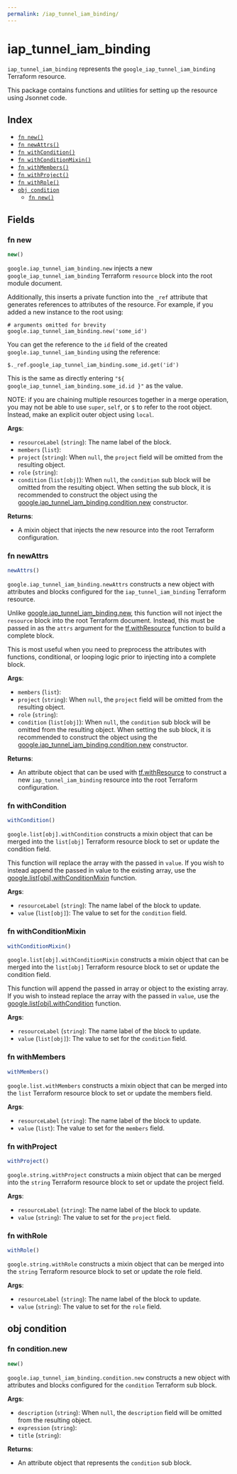 ```yaml
---
permalink: /iap_tunnel_iam_binding/
---
```


# iap_tunnel_iam_binding

`iap_tunnel_iam_binding` represents the `google_iap_tunnel_iam_binding` Terraform resource.



This package contains functions and utilities for setting up the resource using Jsonnet code.


## Index

* [`fn new()`](#fn-new)
* [`fn newAttrs()`](#fn-newattrs)
* [`fn withCondition()`](#fn-withcondition)
* [`fn withConditionMixin()`](#fn-withconditionmixin)
* [`fn withMembers()`](#fn-withmembers)
* [`fn withProject()`](#fn-withproject)
* [`fn withRole()`](#fn-withrole)
* [`obj condition`](#obj-condition)
  * [`fn new()`](#fn-conditionnew)

## Fields

### fn new

```ts
new()
```


`google.iap_tunnel_iam_binding.new` injects a new `google_iap_tunnel_iam_binding` Terraform `resource`
block into the root module document.

Additionally, this inserts a private function into the `_ref` attribute that generates references to attributes of the
resource. For example, if you added a new instance to the root using:

    # arguments omitted for brevity
    google.iap_tunnel_iam_binding.new('some_id')

You can get the reference to the `id` field of the created `google.iap_tunnel_iam_binding` using the reference:

    $._ref.google_iap_tunnel_iam_binding.some_id.get('id')

This is the same as directly entering `"${ google_iap_tunnel_iam_binding.some_id.id }"` as the value.

NOTE: if you are chaining multiple resources together in a merge operation, you may not be able to use `super`, `self`,
or `$` to refer to the root object. Instead, make an explicit outer object using `local`.

**Args**:
  - `resourceLabel` (`string`): The name label of the block.
  - `members` (`list`): 
  - `project` (`string`):  When `null`, the `project` field will be omitted from the resulting object.
  - `role` (`string`): 
  - `condition` (`list[obj]`):  When `null`, the `condition` sub block will be omitted from the resulting object. When setting the sub block, it is recommended to construct the object using the [google.iap_tunnel_iam_binding.condition.new](#fn-iaptunneliambindingconditionnew) constructor.

**Returns**:
- A mixin object that injects the new resource into the root Terraform configuration.


### fn newAttrs

```ts
newAttrs()
```


`google.iap_tunnel_iam_binding.newAttrs` constructs a new object with attributes and blocks configured for the `iap_tunnel_iam_binding`
Terraform resource.

Unlike [google.iap_tunnel_iam_binding.new](#fn-iaptunneliambindingnew), this function will not inject the `resource`
block into the root Terraform document. Instead, this must be passed in as the `attrs` argument for the
[tf.withResource](https://github.com/tf-libsonnet/core/tree/main/docs#fn-withresource) function to build a complete block.

This is most useful when you need to preprocess the attributes with functions, conditional, or looping logic prior to
injecting into a complete block.

**Args**:
  - `members` (`list`): 
  - `project` (`string`):  When `null`, the `project` field will be omitted from the resulting object.
  - `role` (`string`): 
  - `condition` (`list[obj]`):  When `null`, the `condition` sub block will be omitted from the resulting object. When setting the sub block, it is recommended to construct the object using the [google.iap_tunnel_iam_binding.condition.new](#fn-iaptunneliambindingconditionnew) constructor.

**Returns**:
  - An attribute object that can be used with [tf.withResource](https://github.com/tf-libsonnet/core/tree/main/docs#fn-withresource) to construct a new `iap_tunnel_iam_binding` resource into the root Terraform configuration.


### fn withCondition

```ts
withCondition()
```

`google.list[obj].withCondition` constructs a mixin object that can be merged into the `list[obj]`
Terraform resource block to set or update the condition field.

This function will replace the array with the passed in `value`. If you wish to instead append the
passed in value to the existing array, use the [google.list[obj].withConditionMixin](TODO) function.


**Args**:
  - `resourceLabel` (`string`): The name label of the block to update.
  - `value` (`list[obj]`): The value to set for the `condition` field.


### fn withConditionMixin

```ts
withConditionMixin()
```

`google.list[obj].withConditionMixin` constructs a mixin object that can be merged into the `list[obj]`
Terraform resource block to set or update the condition field.

This function will append the passed in array or object to the existing array. If you wish
to instead replace the array with the passed in `value`, use the [google.list[obj].withCondition](TODO)
function.


**Args**:
  - `resourceLabel` (`string`): The name label of the block to update.
  - `value` (`list[obj]`): The value to set for the `condition` field.


### fn withMembers

```ts
withMembers()
```

`google.list.withMembers` constructs a mixin object that can be merged into the `list`
Terraform resource block to set or update the members field.



**Args**:
  - `resourceLabel` (`string`): The name label of the block to update.
  - `value` (`list`): The value to set for the `members` field.


### fn withProject

```ts
withProject()
```

`google.string.withProject` constructs a mixin object that can be merged into the `string`
Terraform resource block to set or update the project field.



**Args**:
  - `resourceLabel` (`string`): The name label of the block to update.
  - `value` (`string`): The value to set for the `project` field.


### fn withRole

```ts
withRole()
```

`google.string.withRole` constructs a mixin object that can be merged into the `string`
Terraform resource block to set or update the role field.



**Args**:
  - `resourceLabel` (`string`): The name label of the block to update.
  - `value` (`string`): The value to set for the `role` field.


## obj condition



### fn condition.new

```ts
new()
```


`google.iap_tunnel_iam_binding.condition.new` constructs a new object with attributes and blocks configured for the `condition`
Terraform sub block.



**Args**:
  - `description` (`string`):  When `null`, the `description` field will be omitted from the resulting object.
  - `expression` (`string`): 
  - `title` (`string`): 

**Returns**:
  - An attribute object that represents the `condition` sub block.
